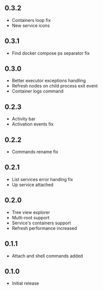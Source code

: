 ## 0.3.2

- Containers loop fix
- New service icons

## 0.3.1

- Find docker compose ps separator fix

## 0.3.0

- Better executor exceptions handling
- Refresh nodes on child process exit event
- Container logs command

## 0.2.3

- Activity bar
- Activation events fix

## 0.2.2

- Commands rename fix

## 0.2.1

- List services error handing fix
- Up service attached

## 0.2.0

- Tree view explorer
- Multi-root support
- Service's containers support
- Refresh performance increased

## 0.1.1

- Attach and shell commands added

## 0.1.0
- Initial release